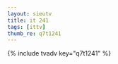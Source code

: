 ```yaml
--- 
layout: sieutv
title: it 241
tags: [ittv]
thumb_re: q7t1241
---
```

{% include tvadv key="q7t1241" %} 
